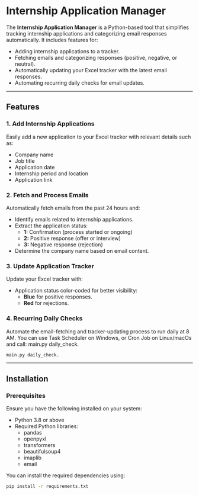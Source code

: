 # Internship Application Manager

The **Internship Application Manager** is a Python-based tool that simplifies tracking internship applications and categorizing email responses automatically. It includes features for:
- Adding internship applications to a tracker.
- Fetching emails and categorizing responses (positive, negative, or neutral).
- Automatically updating your Excel tracker with the latest email responses.
- Automating recurring daily checks for email updates.

---

## Features

### 1. Add Internship Applications
Easily add a new application to your Excel tracker with relevant details such as:
- Company name
- Job title
- Application date
- Internship period and location
- Application link

### 2. Fetch and Process Emails
Automatically fetch emails from the past 24 hours and:
- Identify emails related to internship applications.
- Extract the application status:
  - **1:** Confirmation (process started or ongoing)
  - **2:** Positive response (offer or interview)
  - **3:** Negative response (rejection)
- Determine the company name based on email content.

### 3. Update Application Tracker
Update your Excel tracker with:
- Application status color-coded for better visibility:
  - **Blue** for positive responses.
  - **Red** for rejections.

### 4. Recurring Daily Checks
Automate the email-fetching and tracker-updating process to run daily at 8 AM. You can use Task Scheduler on Windows, or Cron Job on Linux/macOs and call: 
main.py daily_check.
```bash
main.py daily_check.
```
---

## Installation

### Prerequisites
Ensure you have the following installed on your system:
- Python 3.8 or above
- Required Python libraries:
  - pandas
  - openpyxl
  - transformers
  - beautifulsoup4
  - imaplib
  - email

You can install the required dependencies using:
```bash
pip install -r requirements.txt
```
